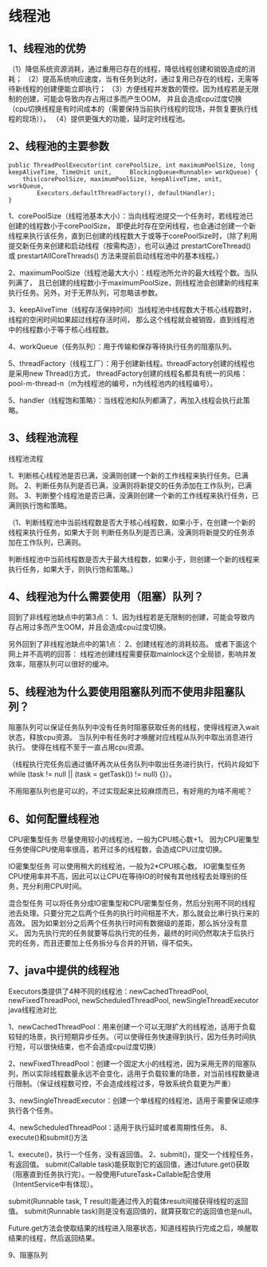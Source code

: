 线程池
===

1、线程池的优势
---

（1）降低系统资源消耗，通过重用已存在的线程，降低线程创建和销毁造成的消耗；
（2）提高系统响应速度，当有任务到达时，通过复用已存在的线程，无需等待新线程的创建便能立即执行；
（3）方便线程并发数的管控。因为线程若是无限制的创建，可能会导致内存占用过多而产生OOM，
并且会造成cpu过度切换（cpu切换线程是有时间成本的（需要保持当前执行线程的现场，并恢复要执行线程的现场））。
（4）提供更强大的功能，延时定时线程池。

2、线程池的主要参数
---

    public ThreadPoolExecutor(int corePoolSize, int maximumPoolSize, long keepAliveTime, TimeUnit unit,     BlockingQueue<Runnable> workQueue) {
        this(corePoolSize, maximumPoolSize, keepAliveTime, unit, workQueue,
            Executors.defaultThreadFactory(), defaultHandler);
    } 

1、corePoolSize（线程池基本大小）：当向线程池提交一个任务时，若线程池已创建的线程数小于corePoolSize，
即便此时存在空闲线程，也会通过创建一个新线程来执行该任务，直到已创建的线程数大于或等于corePoolSize时，（除了利用提交新任务来创建和启动线程（按需构造），也可以通过 prestartCoreThread() 或 prestartAllCoreThreads() 方法来提前启动线程池中的基本线程。）

2、maximumPoolSize（线程池最大大小）：线程池所允许的最大线程个数。当队列满了，
且已创建的线程数小于maximumPoolSize，则线程池会创建新的线程来执行任务。另外，对于无界队列，可忽略该参数。

3、keepAliveTime（线程存活保持时间）当线程池中线程数大于核心线程数时，线程的空闲时间如果超过线程存活时间，
那么这个线程就会被销毁，直到线程池中的线程数小于等于核心线程数。

4、workQueue（任务队列）：用于传输和保存等待执行任务的阻塞队列。

5、threadFactory（线程工厂）：用于创建新线程。threadFactory创建的线程也是采用new Thread()方式，
threadFactory创建的线程名都具有统一的风格：pool-m-thread-n（m为线程池的编号，n为线程池内的线程编号）。

5、handler（线程饱和策略）：当线程池和队列都满了，再加入线程会执行此策略。

3、线程池流程
---

线程池流程

1、判断核心线程池是否已满，没满则创建一个新的工作线程来执行任务。已满则。
2、判断任务队列是否已满，没满则将新提交的任务添加在工作队列，已满则。
3、判断整个线程池是否已满，没满则创建一个新的工作线程来执行任务，已满则执行饱和策略。

（1、判断线程池中当前线程数是否大于核心线程数，如果小于，在创建一个新的线程来执行任务，如果大于则
判断任务队列是否已满，没满则将新提交的任务添加在工作队列，已满则。

判断线程池中当前线程数是否大于最大线程数，如果小于，则创建一个新的线程来执行任务，如果大于，则执行饱和策略。）

4、线程池为什么需要使用（阻塞）队列？
---

回到了非线程池缺点中的第3点：
1、因为线程若是无限制的创建，可能会导致内存占用过多而产生OOM，并且会造成cpu过度切换。

另外回到了非线程池缺点中的第1点：
2、创建线程池的消耗较高。
或者下面这个网上并不高明的回答：
线程池创建线程需要获取mainlock这个全局锁，影响并发效率，阻塞队列可以很好的缓冲。

5、线程池为什么要使用阻塞队列而不使用非阻塞队列？
---

阻塞队列可以保证任务队列中没有任务时阻塞获取任务的线程，使得线程进入wait状态，释放cpu资源。
当队列中有任务时才唤醒对应线程从队列中取出消息进行执行。
使得在线程不至于一直占用cpu资源。

（线程执行完任务后通过循环再次从任务队列中取出任务进行执行，代码片段如下
while (task != null || (task = getTask()) != null) {}）。

不用阻塞队列也是可以的，不过实现起来比较麻烦而已，有好用的为啥不用呢？

6、如何配置线程池
---

CPU密集型任务
尽量使用较小的线程池，一般为CPU核心数+1。 因为CPU密集型任务使得CPU使用率很高，若开过多的线程数，会造成CPU过度切换。

IO密集型任务
可以使用稍大的线程池，一般为2*CPU核心数。 IO密集型任务CPU使用率并不高，因此可以让CPU在等待IO的时候有其他线程去处理别的任务，充分利用CPU时间。

混合型任务
可以将任务分成IO密集型和CPU密集型任务，然后分别用不同的线程池去处理。只要分完之后两个任务的执行时间相差不大，那么就会比串行执行来的高效。
因为如果划分之后两个任务执行时间有数据级的差距，那么拆分没有意义。
因为先执行完的任务就要等后执行完的任务，最终的时间仍然取决于后执行完的任务，而且还要加上任务拆分与合并的开销，得不偿失。

7、java中提供的线程池
---

Executors类提供了4种不同的线程池：newCachedThreadPool, newFixedThreadPool, newScheduledThreadPool, newSingleThreadExecutor
java线程池对比

1、newCachedThreadPool：用来创建一个可以无限扩大的线程池，适用于负载较轻的场景，执行短期异步任务。（可以使得任务快速得到执行，因为任务时间执行短，可以很快结束，也不会造成cpu过度切换）

2、newFixedThreadPool：创建一个固定大小的线程池，因为采用无界的阻塞队列，所以实际线程数量永远不会变化，适用于负载较重的场景，对当前线程数量进行限制。（保证线程数可控，不会造成线程过多，导致系统负载更为严重）

3、newSingleThreadExecutor：创建一个单线程的线程池，适用于需要保证顺序执行各个任务。

4、newScheduledThreadPool：适用于执行延时或者周期性任务。
8、execute()和submit()方法

1、execute()，执行一个任务，没有返回值。
2、submit()，提交一个线程任务，有返回值。
submit(Callable <T> task)能获取到它的返回值，通过future.get()获取（阻塞直到任务执行完）。一般使用FutureTask+Callable配合使用（IntentService中有体现）。

submit(Runnable task, T result)能通过传入的载体result间接获得线程的返回值。
submit(Runnable task)则是没有返回值的，就算获取它的返回值也是null。

Future.get方法会使取结果的线程进入阻塞状态，知道线程执行完成之后，唤醒取结果的线程，然后返回结果。

9、阻塞队列
